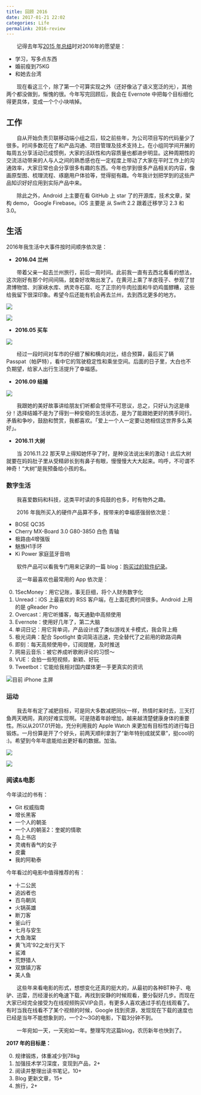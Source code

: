 ```yaml
---
title: 回顾 2016
date: 2017-01-21 22:02
categories: Life
permalink: 2016-review
---
```


　　记得去年写[2015 年总结](http://w4mxl.github.io/2016/02/07/write-in-the-end-of-2015/)时对2016年的愿望是：

- 学习，写多点东西 
- 婚前瘦到75KG
- 和她去台湾

　　现在看这三个，除了第一个可算实现之外（还好像沾了语义宽泛的光），其他两个都没做到，惭愧的很。今年写完回顾后，我会在 Evernote 中把每个目标细化得更具体，变成一个个小块啃掉。

<!-- more -->

## 工作

　　自从开始负责贝联移动端小组之后，较之前些年，为公司项目写的代码量少了很多。时间多数花在了和产品沟通、项目管理及技术支持上。在小组同学间开展的每周五分享活动已成惯例，大家的活跃性和内容质量也都进步明显。这种周期性的交流活动带来的人与人之间的熟悉感也在一定程度上带动了大家在平时工作上的沟通效率，大家日常也会分享很多有趣的东西。今年也学到很多产品相关的内容，像画原型图、梳理流程、琢磨用户体验等，觉得挺有趣。今年我计划把学到的这些产品知识好好应用到实际产品中来。

　　除此之外，Android 上主要在看 GitHub 上 star 了的开源库，技术文章，架构 demo， Google Firebase。iOS 主要是 从 Swift 2.2 跟着迁移学习 2.3 和 3.0。

## 生活

2016年我生活中大事件按时间顺序依次是：

* **2016.04 兰州**

　　带着父亲一起去兰州旅行，前后一周时间。此前我一直有去西北看看的想法，这次刚好有那个时间间隔，就查好攻略出发了。在黄河上乘了羊皮筏子、参观了甘肃博物馆、刘家峡水库、炳灵寺石窟、吃了正宗的牛肉拉面和牛奶鸡蛋醪糟，这些给我留下很深印象。希望今后还能有机会再去兰州，去到西北更多的地方。

![](https://i.loli.net/2019/07/31/5d410eaa5d1db88342.png)

![](https://i.loli.net/2019/07/31/5d410ebaabb8f37094.png)

* **2016.05 买车**

![](https://i.loli.net/2019/07/31/5d410edc009e485362.png)

　　经过一段时间对车市的仔细了解和横向对比，结合预算，最后买了辆 Passpat（帕萨特），看中它的驾驶稳定性和乘坐空间。后面的日子里，大白也不负期望，给家人出行生活提升了幸福感。

* **2016.09 结婚**

![](https://i.loli.net/2019/07/31/5d410ef65332b72753.png)

　　我跟她的美好故事讲给朋友们听都会觉得不可思议，总之，只好认为这是缘分！选择结婚不是为了得到一种安稳的生活状态，是为了能跟她更好的携手同行。矛盾和争吵，鼓励和赞赏，我都喜欢。「爱上一个人一定要让她相信这世界多么美好」。

* **2016.11 大树**

　　当 2016.11.22 那天早上得知她怀孕了时，是种没法说出来的激动！此后大树就要在妈妈肚子里从受精卵长到有鼻子有眼，慢慢慢大大大起来。呜呼，不可谓不神奇！“大树”是我预备给小孩的名。

### 数字生活

　　我喜爱数码和科技，这类平时读的多捣鼓的也多，时有物外之趣。

　　2016 年我所买入的硬件产品算不多，按带来的幸福感强弱依次是：

* BOSE QC35
* Cherry MX-Board 3.0 G80-3850 白色 青轴
* 极路由4增强版
* 魅族H1手环
* Ki Power 家庭蓝牙音响

　　软件产品可以看我专门用来记录的一篇 blog：[购买过的软件纪录](http://w4mxl.github.io/2016/11/09/my-paid-apps)。

　　这一年最喜欢也最常用的 App 依次是：

0. 1SecMoney：用它记账，事无巨细，将个人财务数字化
1. Unread：iOS 上最喜欢的 RSS 客户端，在上面花费时间很多。Android 上用的是 gReader Pro
2. Overcast：用它听播客，每天通勤中高频使用
3. Evernote：使用好几年了，第二大脑
4. 单词日记：用它背单词，产品设计成了类似游戏关卡模式，我会背上瘾
5. 极光词典：配合 Spotlight 查词简洁迅速，完全替代了之前用的欧路词典
6. 即刻：每天高频使用中，订阅提醒，及时推送
7. 网易云音乐：被它养成听歌刷评论的习惯～
8. VUE：会拍一些短视频，新颖、好玩
9. Tweetbot：它能给我相对国内媒体更一手更真实的资讯

![目前 iPhone 主屏](https://i.loli.net/2019/07/31/5d410f182d43860952.png)

### 运动

　　我去年有定了减肥目标，可是同大多数减肥同伙一样，热情时来时去，三天打鱼两天晒网，真的好难实现啊。可是随着年龄增加，越来越清楚健康身体的重要性。所以从2017.01开始，充分利用我的 Apple Watch 来更加有目标性的进行每日锻炼。一月份算是开了个好头，前两天顺利拿到了“新年特别成就奖章”，挺cool的 :)。希望到今年年底能给出更好看的数据。加油。

![](https://i.loli.net/2019/07/31/5d410f3bf39d579101.png)

![](https://i.loli.net/2019/07/31/5d410f49c786f36914.png)

### 阅读&电影

今年读过的书有：

* Git 权威指南
* 增长黑客
* 一个人的朝圣
* 一个人的朝圣2：奎妮的情歌
* 岛上书店
* 灵魂有香气的女子
* 皮囊
* 我的阿勒泰

今年看过的电影中值得推荐的有：

* 十二公民
* 追凶者也
* 百鸟朝凤
* 火锅英雄
* 断刀客
* 釜山行
* 七月与安生
* 大鱼海棠
* 黄飞鸿'92之龙行天下
* 鲨滩
* 荒野猎人
* 双旗镇刀客
* 美人鱼

　　这些年来看电影的形式，想想变化还真的挺大的，从最初的各种BT种子、电驴、迅雷，历经漫长的龟速下载，再找到安静的时候观看，要分裂好几步。而现在大家已经完全接受为在线视频购买VIP会员，有更多人喜欢通过手机在线观看了。有时当我在线看不了某个视频的时候，Google 找到资源，发现现在下载的速度也已经是当年不能想象到的，一个2～3G的电影，下载3分钟不到。

　　一年宛如一天，一天宛如一年。整理写完这篇blog，农历新年也快到了。

**2017 年的目标是：**

0. 规律锻炼，体重减少到78kg
1. 加强技术学习深度，变现到产品，2+
2. 阅读并整理出读书笔记，10+
3. Blog 更新文章，15+
4. 旅行，2+


